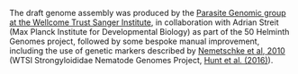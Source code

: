 [//]: # (Created by ./bin/manage_files.pl from ./species/Strongyloides_papillosus/PRJEB525/Strongyloides_papillosus_PRJEB525.assembly.html on Thu Jun 11 13:45:54 2020)
The draft genome assembly was produced by the [Parasite Genomic group at the Wellcome Trust Sanger Institute](http://www.sanger.ac.uk/research/projects/parasitegenomics/), in collaboration with Adrian Streit (Max Planck Institute for Developmental Biology) as part of the 50 Helminth Genomes project, followed by some bespoke manual improvement, including the use of genetic markers described by [Nemetschke et al, 2010](http://europepmc.org/abstract/MED/20832309/) (WTSI Strongyloididae Nematode Genomes Project, [Hunt et al. (2016)](http://europepmc.org/abstract/MED/26829753)).
